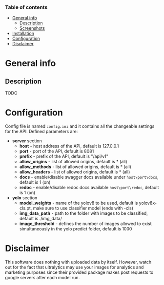 ### Table of contents
- [General info](#general-info)
  * [Description](#description)
  * [Screenshots](#screenshots)
- [Installation](#installation)
- [Configuration](#configuration)
- [Disclaimer](#disclaimer)


# General info

## Description

TODO

# Configuration
Config file is named `config.ini` and it contains all the changeable settings for the API. Defined parameters are:
* **server** section
  - **host** - host address of the API, default is 127.0.0.1
  - **port** - port of the API, default is 8081
  - **prefix** - prefix of the API, default is "/api/v1"
  - **allow_origins** - list of allowed origins, default is * (all)
  - **allow_methods** - list of allowed origins, default is * (all)
  - **allow_headers** - list of allowed origins, default is * (all)
  - **docs** - enable/disable swagger docs available under `host\port\docs`, default is 1 (on)
  - **redoc** - enable/disable redoc docs available `host\port\redoc`, default is 1 (on)
* **yolo** section
  - **model_weights** - name of the yolov8 to be used, default is yolov8x-cls.pt, make sure to use classifier model (ends with -cls)
  - **img_data_path** - path to the folder with images to be classified, default is ./img_data/
  - **image_threshold** - defines the number of images allowed to exist simultaneously in the yolo predict folder, default is 1000

# Disclaimer
This software does nothing with uploaded data by itself. However, watch out for the fact that ultralytics may use your images for analytics and marketing purposes since their provided package makes post requests to google servers after each model run. 

